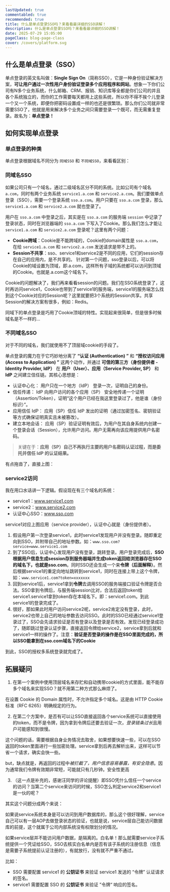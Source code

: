 ```yaml
---
lastUpdated: true
commentabled: true
recommended: true
title: 什么是单点登录SSO吗？来看看最详细的SSO讲解！
description: 什么是单点登录SSO吗？来看看最详细的SSO讲解！
date: 2025-07-29 15:05:00 
pageClass: blog-page-class
cover: /covers/platform.svg
---
```


## 什么是单点登录（SSO） ##

单点登录的英文名叫做：**Single Sign On**（简称SSO），它是一种身份验证解决方案，**可让用户通过一次性用户身份验证登录多个应用程序和网站**。想象一下你们公司有N多个业务系统，什么邮箱、CRM、报销、知识库等全都是你们公司的并且各个系统独立的，而你的工作需要每天都用上这些系统，所以你不得不挨个儿登录一个又一个系统，即便你把密码设置成一样的也还是很繁琐。那么你们公司就非常需要SSO了，他就是用来解决多个业务之间只需要登录一个既可，而无需重复登录。故名为：**单点登录！**

## 如何实现单点登录 ##

### 单点登录的种类 ###

单点登录根据域名不同分为 `同域SSO` 和 `不同域SSO`，来看看区别：

### 同域名SSO ###

如果公司只有一个域名，通过二级域名区分不同的系统。比如公司有个域名 `a.com`，同时有两个业务系统 `service1.a.com` 和 `service2.a.com`。我们要做单点登录（SSO），需要一个登录系统 `sso.a.com`。用户只要在 `sso.a.com` 登录，那么 `service1.a.com` 和 `service2.a.com` 就也登录了。

用户在 `sso.a.com` 中登录之后，其实是在 `sso.a.com` 的服务端 `session` 中记录了登录状态，同时在浏览器端的 `sso.a.com` 下写入了Cookie。那么我们怎么才能让 `service1.a.com` 和 `service2.a.com` 登录呢？这里有两个问题：

- **Cookie跨域**：Cookie是不能跨域的，Cookie的domain属性是 `sso.a.com`，在给 `service1.a.com` 和 `service2.a.com` 发送请求是带不上的。
- **Session不共享**：sso、service1和service2是不同的应用，它们的session存在自己的应用内，是不共享的。 针对第一个问题，sso登录以后，可以将Cookie的域设置为顶域，即.a.com，这样所有子域的系统都可以访问到顶域的Cookie。也就是.a.com这个域名下。

Cookie的问题解决了，我们再来看看session的问题。我们在SSO系统登录了，这时再访问service1，Cookie也带到了service1的服务端，service1的服务端怎么找到这个Cookie对应的Session呢？这里就要把3个系统的Session共享。共享Session的解决方案有很多，例如：Redis。

同域下的单点登录是巧用了Cookie顶域的特性。实现起来很简单，但是很多时候域名是不一样的...

### 不同域名SSO ###

对于不同的域名，我们就使用不了顶层域cookie的手段了。

单点登录的魔力在于它巧妙地分离了 **“认证 (Authentication) ”** 和 **“授权访问应用 (Access to Application) ”**  这两个动作，并通过 **可信的第三方（身份提供者 - Identity Provider, IdP）** 在 **用户（User）、应用（Service Provider, SP）** 和 **IdP** 之间建立信任链。其核心思想是：

- 认证中心化： 用户只在一个地方（IdP） 登录一次，证明自己的身份。
- 信任传递： IdP 向用户访问的各个应用（SP） 安全地传递一个证明（Assertion/Token），证明“这个用户已经在我这里登录过了，他是谁（身份标识）”。
- 应用信任 IdP： 应用（SP）信任 IdP 发出的证明（通过加密签名、密钥验证等方式确保证明真实且未被篡改）。
- 建立本地会话： 应用（SP）验证证明有效后，为用户在其自身系统内创建一个登录会话（Session），允许用户访问。用户无需再向该应用提供用户名密码。

> 关键在于：**应用（SP）自己不再执行主要的用户名密码认证过程，而是委托并信任 IdP 的认证结果。**

有点拖沓了，直接上图：

### service2访问 ###


我在用口水话讲一下逻辑。假设现在有三个域名的系统：

- service1：www.service1.com
- service2：www.service2.com
- 认证中心SSO：www.sso.com

service1对应上图应用（service provider），认证中心就是（身份提供者）。

1. 假设用户第一次登录service1，此时service1发现用户并没有登录。随即重定向到SSO，并附带自己的地址参数。如：`www.sso.com?service=www.service1.com`
2. 到了SSO后，认证中心发现用户没有登录，跳转登录。用户登录完成后，**SSO根据用户信息生成session存到服务器端并生成token返回给浏览器存在SSO的域名下，也就是sso.com**。同时SSO还会生成一个来**令牌（后面解释）**。然后根据service1的重定向地址跳转到service1，同时在连接上带上这个令牌，如：`www.service1.com?token=xxxxxxx`
3. 回到service1后，service1拿到**令牌**去调用SSO的服务端接口验证令牌是否合法。SSO拿到令牌后，与服务端session比对，合法后返回token给service1.service1拿到token存在本域名下。即：service1.com。到此service1的登录完成了。
4. 很好，那如果此时用户访问service2呢，service2肯定没有登录，此时，service2也带上自己的地址参数去访问SSO。此时的SSO已经通过service1登录过了，SSO会先请求验证是否有登录以及登录是否有效。发现已经登录成功了，随即跳过登录认证步骤，直接返回令牌给service2，service拿到后就和service1一样的操作了。注意：**验证是否登录的操作是在SSO里面完成的，所以SSO能拿到在sso.com域名下的Cookie**

到此，SSO的授权多系统登录就完成了。

## 拓展疑问 ##

1. 在第一个案例中使用顶层域名来存贮和自动携带cookie的方式里面，能不能存多个域名来实现SSO？就不用第二种方式那么麻烦了。

  在设置 Cookie 的 Domain 属性时，不允许指定多个域名。这是由 HTTP Cookie 标准（RFC 6265）明确规定的行为。

2. 在第二个方案中，是否有可以让SSO直接返回各个service系统可以直接使用的token，而不是令牌，因为拿到令牌后还要去验证一次，*登录链条过长*且用户可能感知到很慢。

  这个问题的话，需要根据自身业务情况去取舍，如果想要快速一些，可以在SSO返回的token里面进行一些加密处理。service拿到后再去解析出来，这样可以节省一个请求，确实会快一些。

  but，缺点就是，再返回的过程中*被拦截了，用户信息容易暴露，有安全隐患*。因为通常我们令牌有效期非常短，可能就只有几秒钟。安全性更高

3. （这一点是补充的，感谢汪同学的评论提醒）即SSO凭什么信任一个service的访问？当第二个service来访问的时候，SSO怎么判定service2和service1是一伙的呢？

  其实这个问题分成两个来说：

  如果说service系统本身是可以访问到用户数据库的，那么这个很好理解，service自己可以有一层AOP去做登录状态的验证，也就是说，service层自己能访问数据库的前提，这个就属于公司内部系统没有权限划分的情况。

  如果service层并不能访问用户数据，是隔离的。白名单！那么就需要service子系统提供一个凭证给SSO，SSO去核实白名单内是否有该子系统的注册信息（信息是需要子系统提前认证注册的），有就放行，没有就不严重不通过。

  比如：

  - SSO 需要配置 service1 的 **公钥证书** 来验证 service1 发送的 “令牌” 认证请求的签名。
  - service1 需要配置 SSO 的 **公钥证书** 来验证 ”令牌“ 响应的签名。
